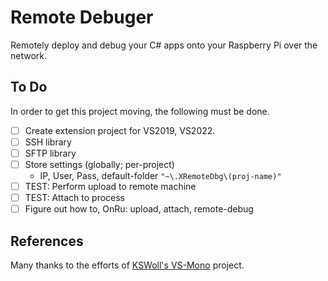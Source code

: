 # Remote Debuger

Remotely deploy and debug your C# apps onto your Raspberry Pi over the network.

## To Do

In order to get this project moving, the following must be done.

* [ ] Create extension project for VS2019, VS2022.
* [ ] SSH library
* [ ] SFTP library
* [ ] Store settings (globally; per-project)
  * IP, User, Pass, default-folder `"~\.XRemoteDbg\(proj-name)"`
* [ ] TEST: Perform upload to remote machine
* [ ] TEST: Attach to process
* [ ] Figure out how to, OnRu: upload, attach, remote-debug

## References

Many thanks to the efforts of [KSWoll's VS-Mono](https://github.com/kswoll/vs-mono) project.
